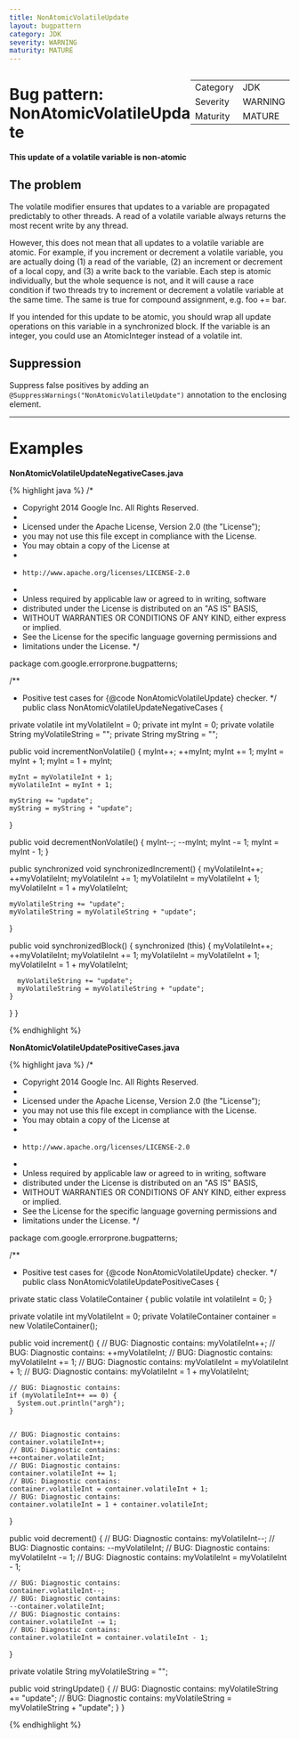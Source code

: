 ```yaml
---
title: NonAtomicVolatileUpdate
layout: bugpattern
category: JDK
severity: WARNING
maturity: MATURE
---
```


<div style="float:right;"><table id="metadata">
<tr><td>Category</td><td>JDK</td></tr>
<tr><td>Severity</td><td>WARNING</td></tr>
<tr><td>Maturity</td><td>MATURE</td></tr>
</table></div>

# Bug pattern: NonAtomicVolatileUpdate
__This update of a volatile variable is non-atomic__

## The problem
The volatile modifier ensures that updates to a variable are propagated predictably to other threads.  A read of a volatile variable always returns the most recent write by any thread.

However, this does not mean that all updates to a volatile variable are atomic.  For example, if you increment or decrement a volatile variable, you are actually doing (1) a read of the variable, (2) an increment or decrement of a local copy, and (3) a write back to the variable. Each step is atomic individually, but the whole sequence is not, and it will cause a race condition if two threads try to increment or decrement a volatile variable at the same time.  The same is true for compound assignment, e.g. foo += bar.

If you intended for this update to be atomic, you should wrap all update operations on this variable in a synchronized block.  If the variable is an integer, you could use an AtomicInteger instead of a volatile int.

## Suppression
Suppress false positives by adding an `@SuppressWarnings("NonAtomicVolatileUpdate")` annotation to the enclosing element.

----------

# Examples
__NonAtomicVolatileUpdateNegativeCases.java__

{% highlight java %}
/*
 * Copyright 2014 Google Inc. All Rights Reserved.
 *
 * Licensed under the Apache License, Version 2.0 (the "License");
 * you may not use this file except in compliance with the License.
 * You may obtain a copy of the License at
 *
 *     http://www.apache.org/licenses/LICENSE-2.0
 *
 * Unless required by applicable law or agreed to in writing, software
 * distributed under the License is distributed on an "AS IS" BASIS,
 * WITHOUT WARRANTIES OR CONDITIONS OF ANY KIND, either express or implied.
 * See the License for the specific language governing permissions and
 * limitations under the License.
 */

package com.google.errorprone.bugpatterns;

/**
 * Positive test cases for {@code NonAtomicVolatileUpdate} checker.
 */
public class NonAtomicVolatileUpdateNegativeCases {
  
  private volatile int myVolatileInt = 0;
  private int myInt = 0;
  private volatile String myVolatileString = "";
  private String myString = "";
  
  public void incrementNonVolatile() {
    myInt++;
    ++myInt;
    myInt += 1;
    myInt = myInt + 1;
    myInt = 1 + myInt;
    
    myInt = myVolatileInt + 1;
    myVolatileInt = myInt + 1;
    
    myString += "update";
    myString = myString + "update";
  }

  public void decrementNonVolatile() {
    myInt--;
    --myInt;
    myInt -= 1;
    myInt = myInt - 1;
  }
  
  public synchronized void synchronizedIncrement() {
    myVolatileInt++;
    ++myVolatileInt;
    myVolatileInt += 1;
    myVolatileInt = myVolatileInt + 1;
    myVolatileInt = 1 + myVolatileInt;
    
    myVolatileString += "update";
    myVolatileString = myVolatileString + "update";
  }
  
  public void synchronizedBlock() {
    synchronized (this) {
      myVolatileInt++;
      ++myVolatileInt;
      myVolatileInt += 1;
      myVolatileInt = myVolatileInt + 1;
      myVolatileInt = 1 + myVolatileInt;
      
      myVolatileString += "update";
      myVolatileString = myVolatileString + "update";
    }
  }
}


{% endhighlight %}

__NonAtomicVolatileUpdatePositiveCases.java__

{% highlight java %}
/*
 * Copyright 2014 Google Inc. All Rights Reserved.
 *
 * Licensed under the Apache License, Version 2.0 (the "License");
 * you may not use this file except in compliance with the License.
 * You may obtain a copy of the License at
 *
 *     http://www.apache.org/licenses/LICENSE-2.0
 *
 * Unless required by applicable law or agreed to in writing, software
 * distributed under the License is distributed on an "AS IS" BASIS,
 * WITHOUT WARRANTIES OR CONDITIONS OF ANY KIND, either express or implied.
 * See the License for the specific language governing permissions and
 * limitations under the License.
 */

package com.google.errorprone.bugpatterns;

/**
 * Positive test cases for {@code NonAtomicVolatileUpdate} checker.
 */
public class NonAtomicVolatileUpdatePositiveCases {
    
  private static class VolatileContainer {
    public volatile int volatileInt = 0;
  }
  
  private volatile int myVolatileInt = 0;
  private VolatileContainer container = new VolatileContainer();
 
  public void increment() {
    // BUG: Diagnostic contains: 
    myVolatileInt++;
    // BUG: Diagnostic contains: 
    ++myVolatileInt;
    // BUG: Diagnostic contains: 
    myVolatileInt += 1;
    // BUG: Diagnostic contains: 
    myVolatileInt = myVolatileInt + 1;
    // BUG: Diagnostic contains: 
    myVolatileInt = 1 + myVolatileInt;
    
    // BUG: Diagnostic contains: 
    if (myVolatileInt++ == 0) {
      System.out.println("argh");
    }

    
    // BUG: Diagnostic contains: 
    container.volatileInt++;
    // BUG: Diagnostic contains: 
    ++container.volatileInt;
    // BUG: Diagnostic contains: 
    container.volatileInt += 1;
    // BUG: Diagnostic contains: 
    container.volatileInt = container.volatileInt + 1;
    // BUG: Diagnostic contains: 
    container.volatileInt = 1 + container.volatileInt;
  }
  
  public void decrement() {
    // BUG: Diagnostic contains: 
    myVolatileInt--;
    // BUG: Diagnostic contains: 
    --myVolatileInt;
    // BUG: Diagnostic contains: 
    myVolatileInt -= 1;
    // BUG: Diagnostic contains: 
    myVolatileInt = myVolatileInt - 1;
    
    // BUG: Diagnostic contains: 
    container.volatileInt--;
    // BUG: Diagnostic contains: 
    --container.volatileInt;
    // BUG: Diagnostic contains: 
    container.volatileInt -= 1;
    // BUG: Diagnostic contains: 
    container.volatileInt = container.volatileInt - 1;
  }
  
  private volatile String myVolatileString = "";
  
  public void stringUpdate() {
    // BUG: Diagnostic contains:
    myVolatileString += "update";
    // BUG: Diagnostic contains:
    myVolatileString = myVolatileString + "update";
  }
}


{% endhighlight %}

